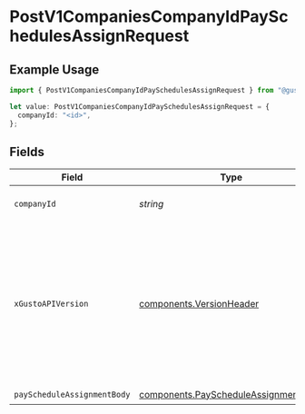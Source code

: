 # PostV1CompaniesCompanyIdPaySchedulesAssignRequest

## Example Usage

```typescript
import { PostV1CompaniesCompanyIdPaySchedulesAssignRequest } from "@gusto/embedded-api/models/operations/postv1companiescompanyidpayschedulesassign.js";

let value: PostV1CompaniesCompanyIdPaySchedulesAssignRequest = {
  companyId: "<id>",
};
```

## Fields

| Field                                                                                                                                                                                                                        | Type                                                                                                                                                                                                                         | Required                                                                                                                                                                                                                     | Description                                                                                                                                                                                                                  |
| ---------------------------------------------------------------------------------------------------------------------------------------------------------------------------------------------------------------------------- | ---------------------------------------------------------------------------------------------------------------------------------------------------------------------------------------------------------------------------- | ---------------------------------------------------------------------------------------------------------------------------------------------------------------------------------------------------------------------------- | ---------------------------------------------------------------------------------------------------------------------------------------------------------------------------------------------------------------------------- |
| `companyId`                                                                                                                                                                                                                  | *string*                                                                                                                                                                                                                     | :heavy_check_mark:                                                                                                                                                                                                           | The UUID of the company                                                                                                                                                                                                      |
| `xGustoAPIVersion`                                                                                                                                                                                                           | [components.VersionHeader](../../models/components/versionheader.md)                                                                                                                                                         | :heavy_minus_sign:                                                                                                                                                                                                           | Determines the date-based API version associated with your API call. If none is provided, your application's [minimum API version](https://docs.gusto.com/embedded-payroll/docs/api-versioning#minimum-api-version) is used. |
| `payScheduleAssignmentBody`                                                                                                                                                                                                  | [components.PayScheduleAssignmentBody](../../models/components/payscheduleassignmentbody.md)                                                                                                                                 | :heavy_check_mark:                                                                                                                                                                                                           | N/A                                                                                                                                                                                                                          |